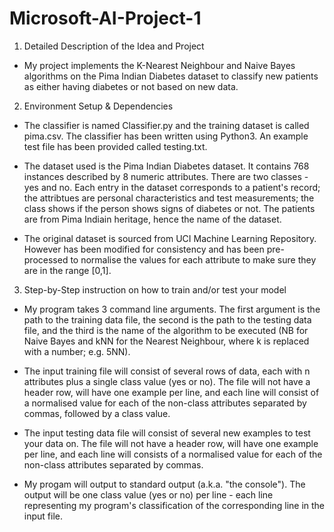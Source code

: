 # Microsoft-AI-Project-1

1. Detailed Description of the Idea and Project

- My project implements the K-Nearest Neighbour and Naive Bayes algorithms on the Pima Indian Diabetes dataset to classify new patients as either having diabetes or not based on new data.


2. Environment Setup & Dependencies

- The classifier is named Classifier.py and the training dataset is called pima.csv. The classifier has been written using Python3. An example test file has been provided called testing.txt.

- The dataset used is the Pima Indian Diabetes dataset. It contains 768 instances described by 8 numeric attributes. There are two classes - yes and no. Each entry in the dataset corresponds to a patient's record; the attribtues are personal characteristics and test measurements; the class shows if the person shows signs of diabetes or not. The patients are from Pima Indiain heritage, hence the name of the dataset.

- The original dataset is sourced from UCI Machine Learning Repository. However has been modified for consistency and has been pre-processed to normalise the values for each attribute to make sure they are in the range [0,1].


3. Step-by-Step instruction on how to train and/or test your model

- My program takes 3 command line arguments. The first argument is the path to the training data file, the second is the path to the testing data file, and the third is the name of the algorithm to be executed (NB for Naive Bayes and kNN for the Nearest Neighbour, where k is replaced with a number; e.g. 5NN).

- The input training file will consist of several rows of data, each with n attributes plus a single class value (yes or no). The file will not have a header row, will have one example per line, and each line will consist of a normalised value for each of the non-class attributes separated by commas, followed by a class value.

- The input testing data file will consist of several new examples to test your data on. The file will not have a header row, will have one example per line, and each line will consists of a normalised value for each of the non-class attributes separated by commas.

- My progam will output to standard output (a.k.a. "the console"). The output will be one class value (yes or no) per line - each line representing my program's classification of the corresponding line in the input file.
